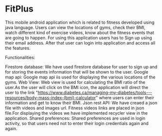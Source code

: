 # FitPlus

This mobile android application which is related to fitness developed using java language. Users can view the locations of gyms, check their BMI, watch different kind of exercise videos, know about the fitness events that are going to happen. For using this application users has to Sign up using their email address. After that user can login into application and access all the features.


Functionalities:

Firestore database: We have used firestore database for user to sign up and for storing the events information that will be shown to the user.
Google map api: Google map api iis used for displaying the various locations of the gyms.
Web View: Web view is used for calculating the BMI ratio of the user.As the user will click on the BMI icon, the application will direct the user to the link "https://www.diabetes.ca/managing-my-diabetes/tools---resources/body-mass-index-(bmi)-calculator" where users can enter their information and get to know their BMI.
Json rest API: We have creaed a json file with videos and images url. Fitness videos links are placed in json file.For displaying the videos we have implemented recycler view in the application.
Shared preferences: Shared preferences are used in login activity, so that users need not to enter their login credentials again and again.
